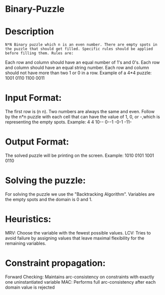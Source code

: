 # Binary-Puzzle

# Description
	N*N Binary puzzle which n is an even number. There are empty spots in the puzzle that should get filled. Specific rules should be applied before filling them. Rules are:
  Each row and column should have an equal number of 1's and 0's.
  Each row and column should have an equal string number.
  Each row and column should not have more than two 1 or 0 in a row.
  Example of a 4*4 puzzle:
  	1001
  	0110
  	1100
	  0011
	  
# Input Format:
  The first row is (n n). Two numbers are always the same and even.
  Follow by the n*n puzzle with each cell that can have the value of 1, 0, or  -,which is representing the empty spots.
  Example:
	4 4
	10--
  	0--1
	-0-1
  	-11-
	
# Output Format:
  The solved puzzle will be printing on the screen.
  Example:
	  1010
	  0101
	  1001
	  0110
	  
# Solving the puzzle:
  For solving the puzzle we use the "Backtracking Algorithm".
  Variables are the empty spots and the domain is 0 and 1.
  
# Heuristics:
  MRV: Choose the variable with the fewest possible values.
  LCV: Tries to avoid failure by assigning values that leave maximal flexibility for the remaining variables.
  
# Constraint propagation:
  Forward Checking: Maintains arc-consistency on constraints with exactly one uninstantiated variable 
  MAC: Performs full arc-consistency after each domain value is rejected
